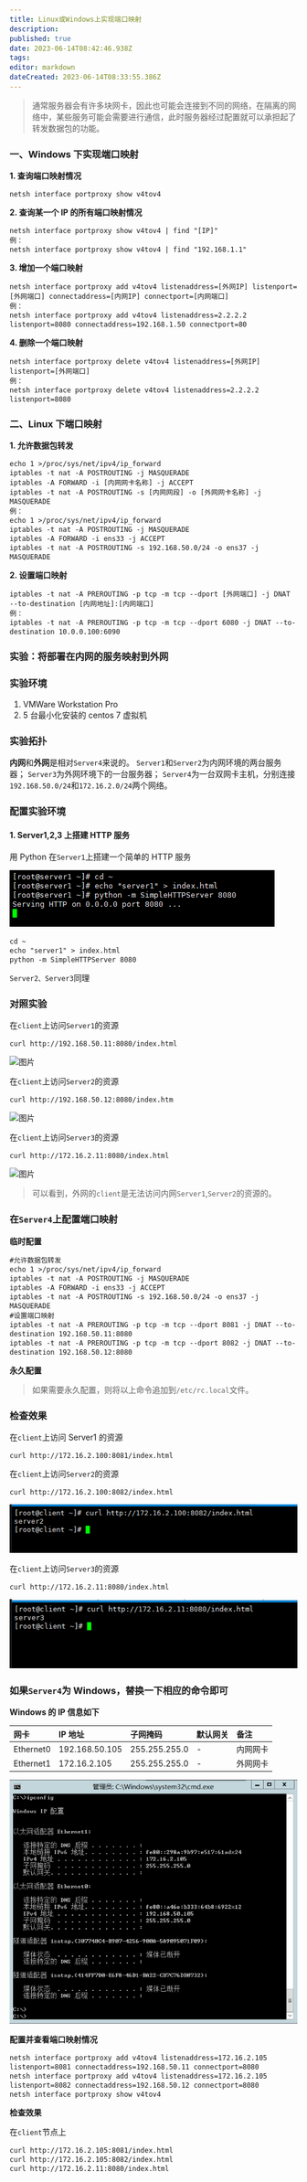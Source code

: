 ```yaml
---
title: Linux或Windows上实现端口映射
description: 
published: true
date: 2023-06-14T08:42:46.938Z
tags: 
editor: markdown
dateCreated: 2023-06-14T08:33:55.386Z
---
```


> 通常服务器会有许多块网卡，因此也可能会连接到不同的网络，在隔离的网络中，某些服务可能会需要进行通信，此时服务器经过配置就可以承担起了转发数据包的功能。

### 一、Windows 下实现端口映射

**1. 查询端口映射情况**

```
netsh interface portproxy show v4tov4
```

**2. 查询某一个 IP 的所有端口映射情况**

```
netsh interface portproxy show v4tov4 | find "[IP]"
例：
netsh interface portproxy show v4tov4 | find "192.168.1.1"
```

**3. 增加一个端口映射**

```
netsh interface portproxy add v4tov4 listenaddress=[外网IP] listenport=[外网端口] connectaddress=[内网IP] connectport=[内网端口]
例：
netsh interface portproxy add v4tov4 listenaddress=2.2.2.2 listenport=8080 connectaddress=192.168.1.50 connectport=80
```

**4. 删除一个端口映射**

```
netsh interface portproxy delete v4tov4 listenaddress=[外网IP] listenport=[外网端口]
例：
netsh interface portproxy delete v4tov4 listenaddress=2.2.2.2 listenport=8080
```

### 二、Linux 下端口映射

**1. 允许数据包转发**

```
echo 1 >/proc/sys/net/ipv4/ip_forward
iptables -t nat -A POSTROUTING -j MASQUERADE
iptables -A FORWARD -i [内网网卡名称] -j ACCEPT
iptables -t nat -A POSTROUTING -s [内网网段] -o [外网网卡名称] -j MASQUERADE
例：
echo 1 >/proc/sys/net/ipv4/ip_forward
iptables -t nat -A POSTROUTING -j MASQUERADE
iptables -A FORWARD -i ens33 -j ACCEPT
iptables -t nat -A POSTROUTING -s 192.168.50.0/24 -o ens37 -j MASQUERADE
```

**2. 设置端口映射**

```
iptables -t nat -A PREROUTING -p tcp -m tcp --dport [外网端口] -j DNAT --to-destination [内网地址]:[内网端口]
例：
iptables -t nat -A PREROUTING -p tcp -m tcp --dport 6080 -j DNAT --to-destination 10.0.0.100:6090
```

### 实验：将部署在内网的服务映射到外网

### 实验环境

1. VMWare Workstation Pro
2. 5 台最小化安装的 centos 7 虚拟机

### 实验拓扑

**内网**和**外网**是相对`Server4`来说的。
`Server1`和`Server2`为内网环境的两台服务器；
`Server3`为外网环境下的一台服务器；
`Server4`为一台双网卡主机，分别连接`192.168.50.0/24`和`172.16.2.0/24`两个网络。

### 配置实验环境

#### 1. Server1,2,3 上搭建 HTTP 服务

用 Python 在`Server1`上搭建一个简单的 HTTP 服务

![2023-6-14_95539.png](/2023-6-14_95539.png)

```
cd ~
echo "server1" > index.html
python -m SimpleHTTPServer 8080
```

`Server2、Server3`同理

### 对照实验

在`client`上访问`Server1`的资源

```
curl http://192.168.50.11:8080/index.html
```

![图片](https://mmbiz.qpic.cn/mmbiz_png/9aPYe0E1fb0OtXb4EYicMSkhMSkMlibiaBZXlGrqqS19zRWXt59A5oI3VibOOINbviaZr35yFD3OgHpdTcjlPfK4m0A/640?wx_fmt=png&wxfrom=5&wx_lazy=1&wx_co=1)

在`client`上访问`Server2`的资源

```
curl http://192.168.50.12:8080/index.htm
```

![图片](https://mmbiz.qpic.cn/mmbiz_png/9aPYe0E1fb0OtXb4EYicMSkhMSkMlibiaBZ9rpqNXjkRkAgWfEIpoPll0OHqNUwyhTa3nx2WIZxaK2YwxCYN0FsKg/640?wx_fmt=png&wxfrom=5&wx_lazy=1&wx_co=1)

在`client`上访问`Server3`的资源

```
curl http://172.16.2.11:8080/index.html
```

![图片](https://mmbiz.qpic.cn/mmbiz_png/9aPYe0E1fb0OtXb4EYicMSkhMSkMlibiaBZhaZh8GlYGY5wpp5ic4Yj9MdG9AqF8TSbI3aB05r4euZN5R8CgFKBZgg/640?wx_fmt=png&wxfrom=5&wx_lazy=1&wx_co=1)

> 可以看到，外网的`client`是无法访问内网`Server1`,`Server2`的资源的。

### **在**`Server4`**上配置端口映射**

**临时配置**

```
#允许数据包转发
echo 1 >/proc/sys/net/ipv4/ip_forward
iptables -t nat -A POSTROUTING -j MASQUERADE
iptables -A FORWARD -i ens33 -j ACCEPT
iptables -t nat -A POSTROUTING -s 192.168.50.0/24 -o ens37 -j MASQUERADE
#设置端口映射
iptables -t nat -A PREROUTING -p tcp -m tcp --dport 8081 -j DNAT --to-destination 192.168.50.11:8080
iptables -t nat -A PREROUTING -p tcp -m tcp --dport 8082 -j DNAT --to-destination 192.168.50.12:8080
```

**永久配置**

> 如果需要永久配置，则将以上命令追加到`/etc/rc.local`文件。

### 检查效果

在`client`上访问 Server1 的资源

```
curl http://172.16.2.100:8081/index.html
```

在`client`上访问`Server2`的资源

```
curl http://172.16.2.100:8082/index.html
```

![2023-6-14_55046.png](/2023-6-14_55046.png)

在`client`上访问`Server3`的资源

```
curl http://172.16.2.11:8080/index.html
```

![2023-6-14_89039.png](/2023-6-14_89039.png)

### 如果`Server4`为 Windows，替换一下相应的命令即可

**Windows 的 IP 信息如下**

| 网卡      | IP 地址        | 子网掩码      | 默认网关 | 备注     |
| :-------- | :------------- | :------------ | :------- | :------- |
| Ethernet0 | 192.168.50.105 | 255.255.255.0 | -        | 内网网卡 |
| Ethernet1 | 172.16.2.105   | 255.255.255.0 | -        | 外网网卡 |

![2023-6-14_58346.png](/2023-6-14_58346.png)




**配置并查看端口映射情况**

```
netsh interface portproxy add v4tov4 listenaddress=172.16.2.105 listenport=8081 connectaddress=192.168.50.11 connectport=8080
netsh interface portproxy add v4tov4 listenaddress=172.16.2.105 listenport=8082 connectaddress=192.168.50.12 connectport=8080
netsh interface portproxy show v4tov4
```

**检查效果**

在`client`节点上

```
curl http://172.16.2.105:8081/index.html
curl http://172.16.2.105:8082/index.html
curl http://172.16.2.11:8080/index.html
```

